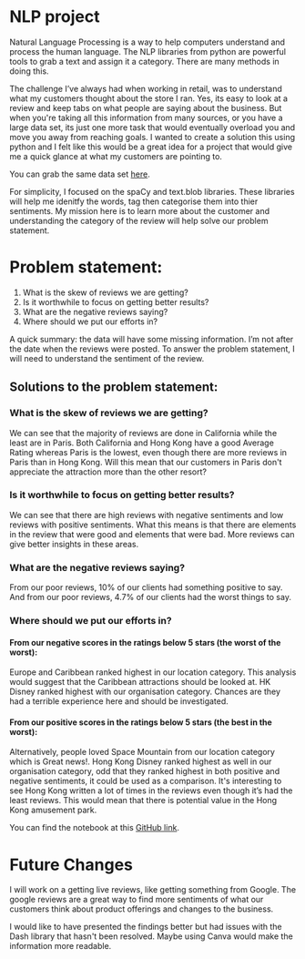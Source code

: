 # NLP project

Natural Language Processing is a way to help computers understand and process the human language.  The NLP libraries from python are powerful tools to grab a text and assign it a category.  There are many methods in doing this.

The challenge I’ve always had when working in retail, was to understand what my customers thought about the store I ran.  Yes, its easy to look at a review and keep tabs on what people are saying about the business.  But when you're taking all this information from many sources, or you have a large data set, its just one more task that would eventually overload you and move you away from reaching goals.  I wanted to create a solution this using python and I felt like this would be a great idea for a project that would give me a quick glance at what my customers are pointing to.

You can grab the same data set <a href="https://www.kaggle.com/datasets/arushchillar/disneyland-reviews">here</a>.

For simplicity, I focused on the spaCy and text.blob libraries.  These libraries will help me idenitfy the words, tag then categorise them into thier sentiments.  My mission here is to learn more about the customer and understanding the category of the review will help solve our problem statement.

# Problem statement:

1. What is the skew of reviews we are getting?
2. Is it worthwhile to focus on getting better results?
3. What are the negative reviews saying?
4. Where should we put our efforts in?

A quick summary:  the data will have some missing information.  I’m not after the date when the reviews were posted.  To answer the problem statement, I will need to understand the sentiment of the review. 

## Solutions to the problem statement:

### What is the skew of reviews we are getting?

We can see that the majority of reviews are done in California while the least are in Paris.  Both California and Hong Kong have a good Average Rating whereas Paris is the lowest, even though there are more reviews in Paris than in Hong Kong.  Will this mean that our customers in Paris don't appreciate the attraction more than the other resort?

### Is it worthwhile to focus on getting better results?

We can see that there are high reviews with negative sentiments and low reviews with positive sentiments.  What this means is that there are elements in the review that were good and elements that were bad.  More reviews can give better insights in these areas.

### What are the negative reviews saying?

From our poor reviews, 10% of our clients had something positive to say.  And from our poor reviews, 4.7% of our clients had the worst things to say.

### Where should we put our efforts in?

#### From our negative scores in the ratings below 5 stars (the worst of the worst):
Europe and Caribbean ranked highest in our location category.  This analysis would suggest that the Caribbean attractions should be looked at.  HK Disney ranked highest with our organisation category.  Chances are they had a terrible experience here and should be investigated.

#### From our positive scores in the ratings below 5 stars (the best in the worst):
Alternatively, people loved Space Mountain from our location category which is Great news!.  Hong Kong Disney ranked highest as well in our organisation category, odd that they ranked highest in both positive and negative sentiments, it could be used as a comparison.  It's interesting to see Hong Kong written a lot of times in the reviews even though it’s had the least reviews.  This would mean that there is potential value in the Hong Kong amusement park.

You can find the notebook at this <a href="https://github.com/Frozenbabypeas/NPL-Disneyland_analysis">GitHub link</a>.

# Future Changes

I will work on a getting live reviews, like getting something from Google.  The google reviews are a great way to find more sentiments of what our customers think about product offerings and changes to the business.

I would like to have presented the findings better but had issues with the Dash library that hasn't been resolved.  Maybe using Canva would make the information more readable.